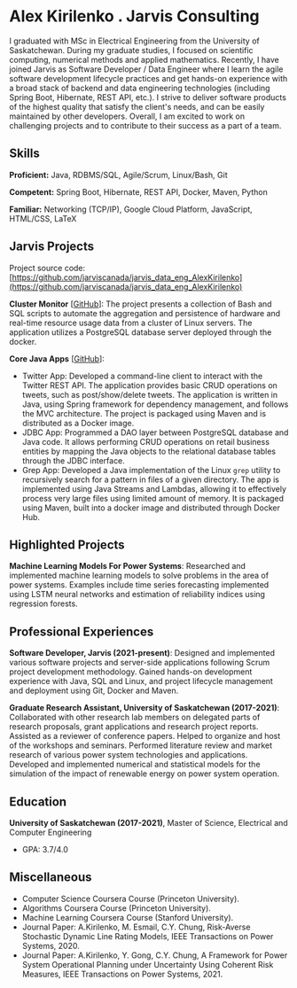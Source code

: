 # Alex Kirilenko . Jarvis Consulting

 I graduated with MSc in Electrical Engineering from the University of Saskatchewan. During my graduate studies, I focused on scientific computing, numerical methods and applied mathematics. Recently, I have joined Jarvis as Software Developer / Data Engineer where I learn the agile software development lifecycle practices and get hands-on experience with a broad stack of backend and data engineering technologies (including Spring Boot, Hibernate, REST API, etc.). I strive to deliver software products of the highest quality that satisfy the client's needs, and can be easily maintained by other developers. Overall, I am excited to work on challenging projects and to contribute to their success as a part of a team. 

## Skills

**Proficient:** Java, RDBMS/SQL, Agile/Scrum, Linux/Bash, Git

**Competent:** Spring Boot, Hibernate, REST API, Docker, Maven, Python

**Familiar:** Networking (TCP/IP), Google Cloud Platform, JavaScript, HTML/CSS, LaTeX

## Jarvis Projects

Project source code: [https://github.com/jarviscanada/jarvis_data_eng_AlexKirilenko](https://github.com/jarviscanada/jarvis_data_eng_AlexKirilenko)


**Cluster Monitor** [[GitHub](https://github.com/jarviscanada/jarvis_data_eng_AlexKirilenko/tree/master/linux_sql)]: The project presents a collection of Bash and SQL scripts to automate the aggregation and persistence of hardware and real-time resource usage data from a cluster of Linux servers. The application utilizes a PostgreSQL database server deployed through the docker.

**Core Java Apps** [[GitHub](https://github.com/jarviscanada/jarvis_data_eng_AlexKirilenko/tree/master/core_java)]:
      
  - Twitter App: Developed a command-line client to interact with the Twitter REST API. The application provides basic CRUD operations on tweets, such as post/show/delete tweets. The application is written in Java, using Spring framework for dependency management, and follows the MVC architecture. The project is packaged using Maven and is distributed as a Docker image.
  - JDBC App: Programmed a DAO layer between PostgreSQL database and Java code. It allows performing CRUD operations on retail business entities by mapping the Java objects to the relational database tables through the JDBC interface.
  - Grep App: Developed a Java implementation of the Linux `grep` utility to recursively search for a pattern in files of a given directory. The app is implemented using Java Streams and Lambdas, allowing it to effectively process very large files using limited amount of memory. It is packaged using Maven, built into a docker image and distributed through Docker Hub.


## Highlighted Projects
**Machine Learning Models For Power Systems**: Researched and implemented machine learning models to solve problems in the area of power systems. Examples include time series forecasting implemented using LSTM neural networks and estimation of reliability indices using regression forests.


## Professional Experiences

**Software Developer, Jarvis (2021-present)**: Designed and implemented various software projects and server-side applications following Scrum project development methodology. Gained hands-on development experience with Java, SQL and Linux, and project lifecycle management and deployment using Git, Docker and Maven.

**Graduate Research Assistant, University of Saskatchewan (2017-2021)**: Collaborated with other research lab members on delegated parts of research proposals, grant applications and research project reports. Assisted as a reviewer of conference papers. Helped to organize and host of the workshops and seminars. Performed literature review and market research of various power system technologies and applications. Developed and implemented numerical and statistical models for the simulation of the impact of renewable energy on power system operation.


## Education
**University of Saskatchewan (2017-2021)**, Master of Science, Electrical and Computer Engineering
- GPA: 3.7/4.0


## Miscellaneous
- Computer Science Coursera Course (Princeton University).
- Algorithms Coursera Course (Princeton University).
- Machine Learning Coursera Course (Stanford University).
- Journal Paper: A.Kirilenko, M. Esmail, C.Y. Chung, Risk-Averse Stochastic Dynamic Line Rating Models, IEEE Transactions on Power Systems, 2020.
- Journal Paper: A.Kirilenko, Y. Gong, C.Y. Chung, A Framework for Power System Operational Planning under Uncertainty Using Coherent Risk Measures, IEEE Transactions on Power Systems, 2021.